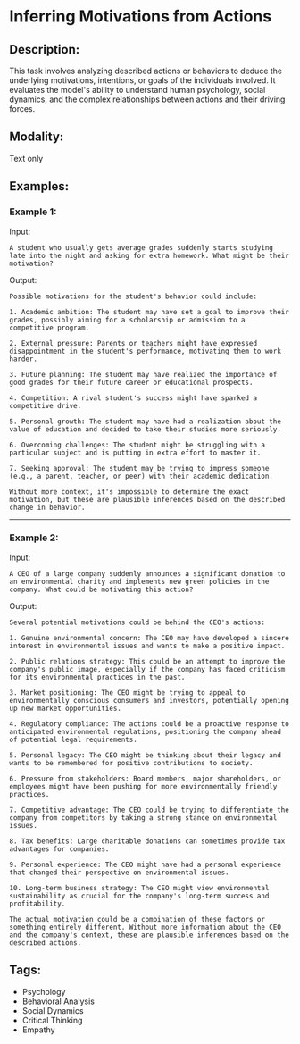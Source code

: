 # Inferring Motivations from Actions

## Description:
This task involves analyzing described actions or behaviors to deduce the underlying motivations, intentions, or goals of the individuals involved. It evaluates the model's ability to understand human psychology, social dynamics, and the complex relationships between actions and their driving forces.

## Modality:
Text only

## Examples:

### Example 1:

Input:

```
A student who usually gets average grades suddenly starts studying late into the night and asking for extra homework. What might be their motivation?
```

Output:

```
Possible motivations for the student's behavior could include:

1. Academic ambition: The student may have set a goal to improve their grades, possibly aiming for a scholarship or admission to a competitive program.

2. External pressure: Parents or teachers might have expressed disappointment in the student's performance, motivating them to work harder.

3. Future planning: The student may have realized the importance of good grades for their future career or educational prospects.

4. Competition: A rival student's success might have sparked a competitive drive.

5. Personal growth: The student may have had a realization about the value of education and decided to take their studies more seriously.

6. Overcoming challenges: The student might be struggling with a particular subject and is putting in extra effort to master it.

7. Seeking approval: The student may be trying to impress someone (e.g., a parent, teacher, or peer) with their academic dedication.

Without more context, it's impossible to determine the exact motivation, but these are plausible inferences based on the described change in behavior.
```

---

### Example 2:

Input:

```
A CEO of a large company suddenly announces a significant donation to an environmental charity and implements new green policies in the company. What could be motivating this action?
```

Output:

```
Several potential motivations could be behind the CEO's actions:

1. Genuine environmental concern: The CEO may have developed a sincere interest in environmental issues and wants to make a positive impact.

2. Public relations strategy: This could be an attempt to improve the company's public image, especially if the company has faced criticism for its environmental practices in the past.

3. Market positioning: The CEO might be trying to appeal to environmentally conscious consumers and investors, potentially opening up new market opportunities.

4. Regulatory compliance: The actions could be a proactive response to anticipated environmental regulations, positioning the company ahead of potential legal requirements.

5. Personal legacy: The CEO might be thinking about their legacy and wants to be remembered for positive contributions to society.

6. Pressure from stakeholders: Board members, major shareholders, or employees might have been pushing for more environmentally friendly practices.

7. Competitive advantage: The CEO could be trying to differentiate the company from competitors by taking a strong stance on environmental issues.

8. Tax benefits: Large charitable donations can sometimes provide tax advantages for companies.

9. Personal experience: The CEO might have had a personal experience that changed their perspective on environmental issues.

10. Long-term business strategy: The CEO might view environmental sustainability as crucial for the company's long-term success and profitability.

The actual motivation could be a combination of these factors or something entirely different. Without more information about the CEO and the company's context, these are plausible inferences based on the described actions.
```

## Tags:
- Psychology
- Behavioral Analysis
- Social Dynamics
- Critical Thinking
- Empathy
